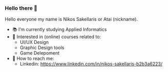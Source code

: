 ### Hello there 👋

Hello everyone my name is Nikos Sakellaris or Atai (nickname). 

- :books: I’m currently studying Applied Informatics
- :memo: Interested in (online) courses related to:
  - UI/UX Design
  - Graphic Design tools
  - Game Delepoment
- :calling: How to reach me: 
  - Linkedin: https://www.linkedin.com/in/nikos-sakellaris-b2b3a6223/
